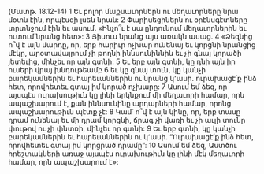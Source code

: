 (Մատթ. 18.12-14)
1 Եւ բոլոր մաքսաւորներն ու մեղաւորները նրա մօտն էին, որպէսզի լսեն նրան: 2 Փարիսեցիներն ու օրէնսգէտները տրտնջում էին եւ ասում. «Ինչո՞ւ է սա ընդունում մեղաւորներին եւ ուտում նրանց հետ»:
3 Յիսուս նրանց այս առակն ասաց. 4 «Ձեզնից ո՞վ է այն մարդը, որ, երբ հարիւր ոչխար ունենայ եւ կորցնի նրանցից մէկը, արօտավայրում չի թողնի իննսունիննին եւ չի գնայ կորածի յետեւից, մինչեւ որ այն գտնի: 5 Եւ երբ այն գտնի, կը դնի այն իր ուսերի վրայ խնդութեամբ 6 եւ կը գնայ տուն, կը կանչի բարեկամներին եւ հարեւաններին ու նրանց կ՚ասի. ուրախացէ՛ք ինձ հետ, որովհետեւ գտայ իմ կորած ոչխարը: 7 Ասում եմ ձեզ, որ այսպէս ուրախութիւն կը լինի երկնքում մի մեղաւորի համար, որն ապաշխարում է, քան իննսունինը արդարների համար, որոնց ապաշխարութիւն պէտք չէ: 8 Կամ՝ ո՞վ է այն կինը, որ, երբ տասը դրամ ունենայ եւ մի դրամ կորցնի, ճրագ չի վառի եւ չի աւլի տունը փութով ու չի փնտռի, մինչեւ որ գտնի: 9 Եւ երբ գտնի, կը կանչի բարեկամներին եւ հարեւաններին ու կ՚ասի. “Ուրախացէ՛ք ինձ հետ, որովհետեւ գտայ իմ կորցրած դրամը”: 10 Ասում եմ ձեզ, Աստծու հրեշտակների առաջ այսպէս ուրախութիւն կը լինի մէկ մեղաւորի համար, որն ապաշխարում է»:
